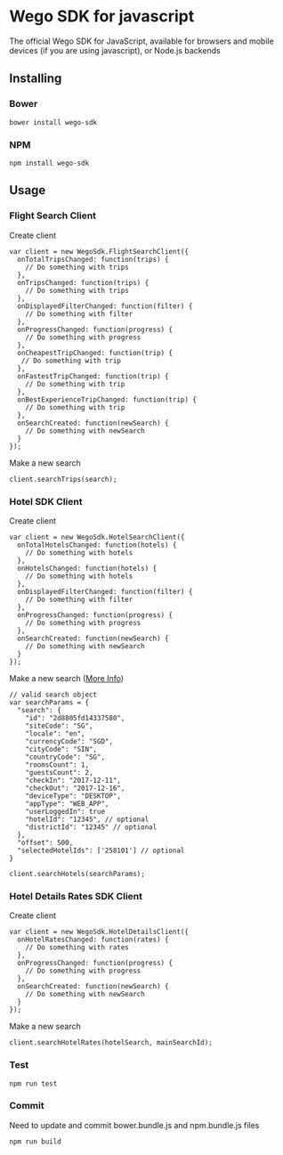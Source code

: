 # Wego SDK for javascript
The official Wego SDK for JavaScript, available for browsers and mobile devices (if you are using javascript), or Node.js backends

## Installing
### Bower
```
bower install wego-sdk
```
### NPM
```
npm install wego-sdk
```

## Usage
### Flight Search Client
Create client
```
var client = new WegoSdk.FlightSearchClient({
  onTotalTripsChanged: function(trips) {
    // Do something with trips
  },
  onTripsChanged: function(trips) {
    // Do something with trips
  },
  onDisplayedFilterChanged: function(filter) {
    // Do something with filter
  },
  onProgressChanged: function(progress) {
    // Do something with progress
  },
  onCheapestTripChanged: function(trip) {
   // Do something with trip
  },
  onFastestTripChanged: function(trip) {
    // Do something with trip
  },
  onBestExperienceTripChanged: function(trip) {
    // Do something with trip
  },
  onSearchCreated: function(newSearch) {
    // Do something with newSearch
  }
});
```
Make a new search
```
client.searchTrips(search);
```
### Hotel SDK Client
Create client
```
var client = new WegoSdk.HotelSearchClient({
  onTotalHotelsChanged: function(hotels) {
    // Do something with hotels
  },
  onHotelsChanged: function(hotels) {
    // Do something with hotels
  },
  onDisplayedFilterChanged: function(filter) {
    // Do something with filter
  },
  onProgressChanged: function(progress) {
    // Do something with progress
  },
  onSearchCreated: function(newSearch) {
    // Do something with newSearch
  }
});
```
Make a new search ([More Info](https://github.com/wego/wego-api-docs#create-new-hotels-search))
```
// valid search object
var searchParams = {
  "search": {
    "id": "2d8805fd14337580",
    "siteCode": "SG",
    "locale": "en",
    "currencyCode": "SGD",
    "cityCode": "SIN",
    "countryCode": "SG",
    "roomsCount": 1,
    "guestsCount": 2,
    "checkIn": "2017-12-11",
    "checkOut": "2017-12-16",
    "deviceType": "DESKTOP",
    "appType": "WEB_APP",
    "userLoggedIn": true
    "hotelId": "12345", // optional
    "districtId": "12345" // optional
  },
  "offset": 500,
  "selectedHotelIds": ['258101'] // optional
}

client.searchHotels(searchParams);
```
### Hotel Details Rates SDK Client
Create client
```
var client = new WegoSdk.HotelDetailsClient({
  onHotelRatesChanged: function(rates) {
    // Do something with rates
  },
  onProgressChanged: function(progress) {
    // Do something with progress
  },
  onSearchCreated: function(newSearch) {
    // Do something with newSearch
  }
});
```
Make a new search
```
client.searchHotelRates(hotelSearch, mainSearchId);
```

### Test
```
npm run test
```

### Commit
Need to update and commit bower.bundle.js and npm.bundle.js files
```
npm run build
```
